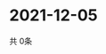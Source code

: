 # 2021-12-05
  共 0条

  <!-- BEGIN -->
  <!-- 最后更新时间Sun Dec 05 2021 08:05:40 GMT+0000 (Coordinated Universal Time) -->
  
  <!-- END -->
  
  